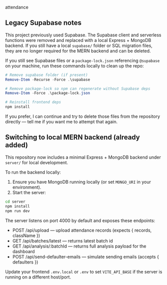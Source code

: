 attendance

## Legacy Supabase notes

This project previously used Supabase. The Supabase client and serverless functions were removed and replaced with a local Express + MongoDB backend. If you still have a local `supabase/` folder or SQL migration files, they are no longer required for the MERN backend and can be deleted.

If you still see Supabase files or a `package-lock.json` referencing `@supabase` on your machine, run these commands locally to clean up the repo:

```powershell
# Remove supabase folder (if present)
Remove-Item -Recurse -Force .\supabase

# Remove package-lock so npm can regenerate without Supabase deps
Remove-Item -Force .\package-lock.json

# Reinstall frontend deps
npm install
```

If you prefer, I can continue and try to delete those files from the repository directly — tell me if you want me to attempt that again.

## Switching to local MERN backend (already added)

This repository now includes a minimal Express + MongoDB backend under `server/` for local development.

To run the backend locally:

1. Ensure you have MongoDB running locally (or set `MONGO_URI` in your environment).
2. Start the server:

```bash
cd server
npm install
npm run dev
```

The server listens on port 4000 by default and exposes these endpoints:
- POST /api/upload — upload attendance records (expects { records, className })
- GET  /api/batches/latest — returns latest batch id
- GET  /api/analysis/:batchId — returns full analysis payload for the dashboard
- POST /api/send-defaulter-emails — simulate sending emails (accepts { defaulters })

Update your frontend `.env.local` or `.env` to set `VITE_API_BASE` if the server is running on a different host/port.
